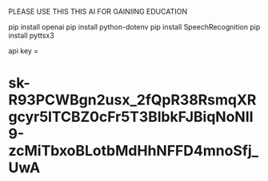 <P> 

  PLEASE USE THIS THIS AI FOR GAINIING EDUCATION 
  


 pip install openai
 pip install python-dotenv
 pip install SpeechRecognition
 pip install pyttsx3

</p>

api key = 
# sk-R93PCWBgn2usx_2fQpR38RsmqXRgcyr5lTCBZ0cFr5T3BlbkFJBiqNoNII9-zcMiTbxoBLotbMdHhNFFD4mnoSfj_UwA

<!---
RN-CyberSaFe/RN-CyberSaFe is a ✨ special ✨ repository because its `README.md` (this file) appears on your GitHub profile.
You can click the Preview link to take a look at your changes.
--->
